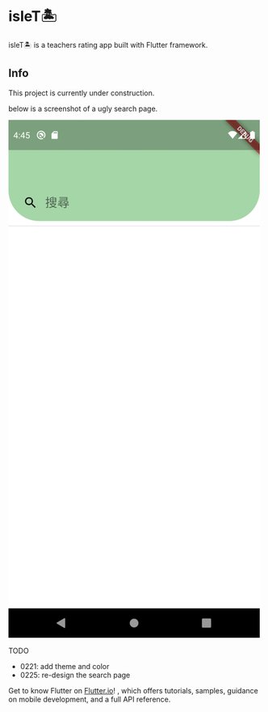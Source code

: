 # isleT🏝️

isleT🏝️ is a teachers rating app built with Flutter framework.

## Info

This project is currently under construction.

below is a screenshot of a ugly search page.
<!-- <img src="https://github.com/jessiwu/isleT/blob/colorTheme/screenshots/searchPage.gif" width="720" height="1480" /> -->
![Alt Text](https://github.com/jessiwu/isleT/blob/colorTheme/screenshots/searchPage.gif)

TODO
- 0221: add theme and color 
- 0225: re-design the search page

Get to know Flutter on
[Flutter.io](https://flutter.dev/)! , which offers tutorials,
samples, guidance on mobile development, and a full API reference.
